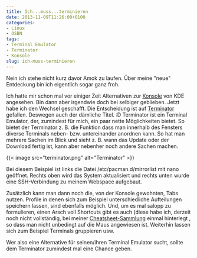 ```yaml
---
title: Ich...muss...terminieren
date: 2013-11-09T11:26:00+0100
categories:
- Linux
- OSBN
tags:
- Terminal Emulator
- Terminator
- Konsole
slug: ich-muss-terminieren
---
```

Nein ich stehe nicht kurz davor Amok zu laufen. Über meine "neue" Entdeckung bin ich eigentlich sogar ganz froh.

Ich hatte mir schon mal vor einiger Zeit Alternativen zur [Konsole](http://de.wikipedia.org/wiki/Konsole_(KDE) "Konsole KDE") von KDE angesehen. Bin dann aber irgendwie doch bei selbiger geblieben. Jetzt habe ich den Wechsel geschafft. Die Entscheidung ist auf [Terminator](http://gnometerminator.blogspot.de/p/introduction.html "Terminator") gefallen. Deswegen auch der dämliche Titel. :D Terminator ist ein Terminal Emulator, der, zumindest für mich, ein paar nette Möglichkeiten bietet. So bietet der Terminator z. B. die Funktion dass man innerhalb des Fensters diverse Terminals neben- bzw. untereinander anordnen kann. So hat man mehrere Sachen im Blick und sieht z. B. wann das Update oder der Download fertig ist, kann aber nebenher noch andere Sachen machen.

{{< image src="terminator.png" alt="Terminator" >}}

Bei diesem Beispiel ist links die Datei /etc/pacman.d/mirrorlist mit nano geöffnet. Rechts oben wird das System aktualisiert und rechts unten wurde eine SSH-Verbindung zu meinem Webspace aufgebaut.

Zusätzlich kann man dann noch die, von der Konsole gewohnten, Tabs nutzen. Profile in denen sich zum Beispiel unterschiedliche Aufteilungen speichern lassen, sind ebenfalls möglich. Und, um es mal salopp zu formulieren, einen Arsch voll Shortcuts gibt es auch (diese habe ich, derzeit noch nicht vollständig, bei meiner [Cheatsheet-Sammlung](/i-am-a-cheater-baby/ "Cheatsheets Fryboyter.de") einmal hinterlegt , so dass man nicht unbedingt auf die Maus angewiesen ist. Weiterhin lassen sich zum Beispiel Terminals gruppieren usw.

Wer also eine Alternative für seinen/ihren Terminal Emulator sucht, sollte dem Terminator zumindest mal eine Chance geben.
